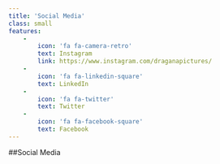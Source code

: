 ```yaml
---
title: 'Social Media'
class: small
features:
    -
        icon: 'fa fa-camera-retro'
        text: Instagram
        link: https://www.instagram.com/draganapictures/
    -
        icon: 'fa fa-linkedin-square'
        text: LinkedIn
    -
        icon: 'fa fa-twitter'
        text: Twitter
    -
        icon: 'fa fa-facebook-square'
        text: Facebook
---
```


##Social Media